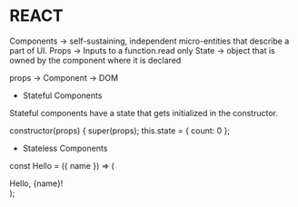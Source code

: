 # REACT

Components -> self-sustaining, independent micro-entities that describe a part of UI.
Props -> Inputs to a function.read only
State ->  object that is owned by the component where it is declared

props -> Component -> DOM


- Stateful Components

Stateful components have a state that gets initialized in the constructor. 

constructor(props) {
  super(props);
  this.state = { count: 0 };
  
- Stateless Components
 
 const Hello = ({ name }) => (<div>Hello, {name}!</div>);
